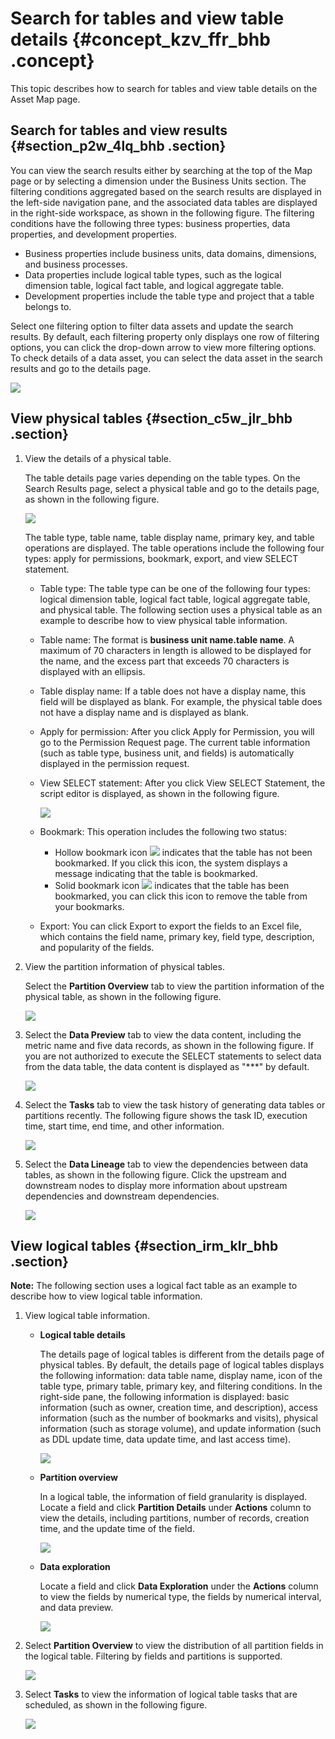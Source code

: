 # Search for tables and view table details {#concept_kzv_ffr_bhb .concept}

This topic describes how to search for tables and view table details on the Asset Map page.

## Search for tables and view results {#section_p2w_4lq_bhb .section}

You can view the search results either by searching at the top of the Map page or by selecting a dimension under the Business Units section. The filtering conditions aggregated based on the search results are displayed in the left-side navigation pane, and the associated data tables are displayed in the right-side workspace, as shown in the following figure. The filtering conditions have the following three types: business properties, data properties, and development properties.

-   Business properties include business units, data domains, dimensions, and business processes.
-   Data properties include logical table types, such as the logical dimension table, logical fact table, and logical aggregate table.
-   Development properties include the table type and project that a table belongs to.

Select one filtering option to filter data assets and update the search results. By default, each filtering property only displays one row of filtering options, you can click the drop-down arrow to view more filtering options. To check details of a data asset, you can select the data asset in the search results and go to the details page.

![](http://static-aliyun-doc.oss-cn-hangzhou.aliyuncs.com/assets/img/136675/156134731740703_en-US.png)

## View physical tables {#section_c5w_jlr_bhb .section}

1.  View the details of a physical table.

    The table details page varies depending on the table types. On the Search Results page, select a physical table and go to the details page, as shown in the following figure.

    ![](http://static-aliyun-doc.oss-cn-hangzhou.aliyuncs.com/assets/img/136675/156134731840711_en-US.png)

    The table type, table name, table display name, primary key, and table operations are displayed. The table operations include the following four types: apply for permissions, bookmark, export, and view SELECT statement.

    -   Table type: The table type can be one of the following four types: logical dimension table, logical fact table, logical aggregate table, and physical table. The following section uses a physical table as an example to describe how to view physical table information.
    -   Table name: The format is **business unit name.table name**. A maximum of 70 characters in length is allowed to be displayed for the name, and the excess part that exceeds 70 characters is displayed with an ellipsis.
    -   Table display name: If a table does not have a display name, this field will be displayed as blank. For example, the physical table does not have a display name and is displayed as blank.
    -   Apply for permission: After you click Apply for Permission, you will go to the Permission Request page. The current table information \(such as table type, business unit, and fields\) is automatically displayed in the permission request.
    -   View SELECT statement: After you click View SELECT Statement, the script editor is displayed, as shown in the following figure.

        ![](http://static-aliyun-doc.oss-cn-hangzhou.aliyuncs.com/assets/img/136675/156134731840712_en-US.png)

    -   Bookmark: This operation includes the following two status:
        -   Hollow bookmark icon ![](http://static-aliyun-doc.oss-cn-hangzhou.aliyuncs.com/assets/img/136675/156134731840713_en-US.png) indicates that the table has not been bookmarked. If you click this icon, the system displays a message indicating that the table is bookmarked.
        -   Solid bookmark icon ![](http://static-aliyun-doc.oss-cn-hangzhou.aliyuncs.com/assets/img/136675/156134731840714_en-US.png) indicates that the table has been bookmarked, you can click this icon to remove the table from your bookmarks.
    -   Export: You can click Export to export the fields to an Excel file, which contains the field name, primary key, field type, description, and popularity of the fields.
2.  View the partition information of physical tables.

    Select the **Partition Overview** tab to view the partition information of the physical table, as shown in the following figure.

    ![](http://static-aliyun-doc.oss-cn-hangzhou.aliyuncs.com/assets/img/136675/156134731840715_en-US.png)

3.  Select the **Data Preview** tab to view the data content, including the metric name and five data records, as shown in the following figure. If you are not authorized to execute the SELECT statements to select data from the data table, the data content is displayed as "\*\*\*" by default.

    ![](http://static-aliyun-doc.oss-cn-hangzhou.aliyuncs.com/assets/img/136675/156134731840716_en-US.png)

4.  Select the **Tasks** tab to view the task history of generating data tables or partitions recently. The following figure shows the task ID, execution time, start time, end time, and other information.

    ![](http://static-aliyun-doc.oss-cn-hangzhou.aliyuncs.com/assets/img/136675/156134731940717_en-US.png)

5.  Select the **Data Lineage** tab to view the dependencies between data tables, as shown in the following figure. Click the upstream and downstream nodes to display more information about upstream dependencies and downstream dependencies.

    ![](http://static-aliyun-doc.oss-cn-hangzhou.aliyuncs.com/assets/img/136675/156134731940719_en-US.png)


## View logical tables {#section_irm_klr_bhb .section}

**Note:** The following section uses a logical fact table as an example to describe how to view logical table information.

1.  View logical table information.
    -   **Logical table details** 

        The details page of logical tables is different from the details page of physical tables. By default, the details page of logical tables displays the following information: data table name, display name, icon of the table type, primary table, primary key, and filtering conditions. In the right-side pane, the following information is displayed: basic information \(such as owner, creation time, and description\), access information \(such as the number of bookmarks and visits\), physical information \(such as storage volume\), and update information \(such as DDL update time, data update time, and last access time\).

        ![](http://static-aliyun-doc.oss-cn-hangzhou.aliyuncs.com/assets/img/136764/156134731940726_en-US.png)

    -   **Partition overview** 

        In a logical table, the information of field granularity is displayed. Locate a field and click **Partition Details** under **Actions** column to view the details, including partitions, number of records, creation time, and the update time of the field.

        ![](http://static-aliyun-doc.oss-cn-hangzhou.aliyuncs.com/assets/img/136764/156134731940728_en-US.png)

    -   **Data exploration** 

        Locate a field and click **Data Exploration** under the **Actions** column to view the fields by numerical type, the fields by numerical interval, and data preview.

        ![](http://static-aliyun-doc.oss-cn-hangzhou.aliyuncs.com/assets/img/136764/156134732040729_en-US.png)

2.  Select **Partition Overview** to view the distribution of all partition fields in the logical table. Filtering by fields and partitions is supported.

    ![](http://static-aliyun-doc.oss-cn-hangzhou.aliyuncs.com/assets/img/136764/156134732040730_en-US.png)

3.  Select **Tasks** to view the information of logical table tasks that are scheduled, as shown in the following figure.

    ![](http://static-aliyun-doc.oss-cn-hangzhou.aliyuncs.com/assets/img/136764/156134732040732_en-US.png)


